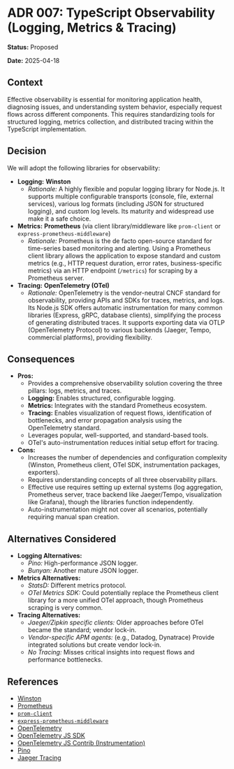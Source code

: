 # ADR 007: TypeScript Observability (Logging, Metrics & Tracing)

**Status:** Proposed

**Date:** 2025-04-18

## Context

Effective observability is essential for monitoring application health, diagnosing issues, and understanding system behavior, especially request flows across different components. This requires standardizing tools for structured logging, metrics collection, and distributed tracing within the TypeScript implementation.

## Decision

We will adopt the following libraries for observability:

-   **Logging:** **Winston**
    -   _Rationale:_ A highly flexible and popular logging library for Node.js. It supports multiple configurable transports (console, file, external services), various log formats (including JSON for structured logging), and custom log levels. Its maturity and widespread use make it a safe choice.
-   **Metrics:** **Prometheus** (via client library/middleware like `prom-client` or `express-prometheus-middleware`)
    -   _Rationale:_ Prometheus is the de facto open-source standard for time-series based monitoring and alerting. Using a Prometheus client library allows the application to expose standard and custom metrics (e.g., HTTP request duration, error rates, business-specific metrics) via an HTTP endpoint (`/metrics`) for scraping by a Prometheus server.
-   **Tracing:** **OpenTelemetry (OTel)**
    -   _Rationale:_ OpenTelemetry is the vendor-neutral CNCF standard for observability, providing APIs and SDKs for traces, metrics, and logs. Its Node.js SDK offers automatic instrumentation for many common libraries (Express, gRPC, database clients), simplifying the process of generating distributed traces. It supports exporting data via OTLP (OpenTelemetry Protocol) to various backends (Jaeger, Tempo, commercial platforms), providing flexibility.

## Consequences

-   **Pros:**
    -   Provides a comprehensive observability solution covering the three pillars: logs, metrics, and traces.
    -   **Logging:** Enables structured, configurable logging.
    -   **Metrics:** Integrates with the standard Prometheus ecosystem.
    -   **Tracing:** Enables visualization of request flows, identification of bottlenecks, and error propagation analysis using the OpenTelemetry standard.
    -   Leverages popular, well-supported, and standard-based tools.
    -   OTel's auto-instrumentation reduces initial setup effort for tracing.
-   **Cons:**
    -   Increases the number of dependencies and configuration complexity (Winston, Prometheus client, OTel SDK, instrumentation packages, exporters).
    -   Requires understanding concepts of all three observability pillars.
    -   Effective use requires setting up external systems (log aggregation, Prometheus server, trace backend like Jaeger/Tempo, visualization like Grafana), though the libraries function independently.
    -   Auto-instrumentation might not cover all scenarios, potentially requiring manual span creation.

## Alternatives Considered

-   **Logging Alternatives:**
    -   _Pino:_ High-performance JSON logger.
    -   _Bunyan:_ Another mature JSON logger.
-   **Metrics Alternatives:**
    -   _StatsD:_ Different metrics protocol.
    -   _OTel Metrics SDK:_ Could potentially replace the Prometheus client library for a more unified OTel approach, though Prometheus scraping is very common.
-   **Tracing Alternatives:**
    -   _Jaeger/Zipkin specific clients:_ Older approaches before OTel became the standard; vendor lock-in.
    -   _Vendor-specific APM agents:_ (e.g., Datadog, Dynatrace) Provide integrated solutions but create vendor lock-in.
    -   _No Tracing:_ Misses critical insights into request flows and performance bottlenecks.

## References

-   [Winston](https://github.com/winstonjs/winston)
-   [Prometheus](https://prometheus.io/)
-   [`prom-client`](https://github.com/siimon/prom-client)
-   [`express-prometheus-middleware`](https://github.com/joaozielasko/express-prometheus-middleware)
-   [OpenTelemetry](https://opentelemetry.io/)
-   [OpenTelemetry JS SDK](https://github.com/open-telemetry/opentelemetry-js)
-   [OpenTelemetry JS Contrib (Instrumentation)](https://github.com/open-telemetry/opentelemetry-js-contrib)
-   [Pino](https://getpino.io/)
-   [Jaeger Tracing](https://www.jaegertracing.io/) 